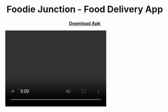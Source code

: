 <h1 align="center">
  Foodie Junction - Food Delivery App
</h1>

<p align="center">
  <strong>
    <a href="https://github.com/iamshubhamkeshri/Food_delivery_app/blob/master/Foodie_junction.apk">Download Apk</a>
  </strong>
</p>

<video width="320" height="240" controls autoplay>
  <source src="https://github.com/iamshubhamkeshri/Food_delivery_app/blob/master/App_recording.mp4?raw=true" type="video/mp4">
</video>
